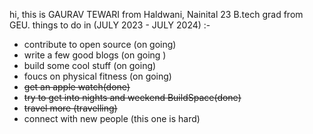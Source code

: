 hi, this is GAURAV TEWARI  from Haldwani, Nainital 
23 B.tech grad from GEU.
things to do in (JULY 2023 - JULY 2024) :- 
- contribute to open source (on going)
- write a few good blogs (on going )
- build some cool stuff (on going)
- foucs on physical fitness (on going)
- ~~get an apple watch(done)~~
- ~~try to get into nights and weekend BuildSpace(done)~~
- ~~travel more (travelling)~~
- connect with new people (this one is hard) 
  
